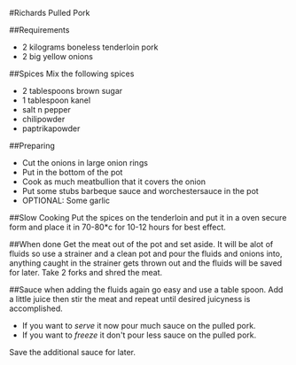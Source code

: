 #Richards Pulled Pork

##Requirements
- 2 kilograms boneless tenderloin pork
- 2 big yellow onions

##Spices 
Mix the following spices
- 2 tablespoons brown sugar
- 1 tablespoon kanel
- salt n pepper
- chilipowder
- paptrikapowder

 

##Preparing
- Cut the onions in large onion rings
- Put in the bottom of the pot
- Cook as much meatbullion that it covers the onion
- Put some stubs barbeque sauce and worchestersauce in the pot
- OPTIONAL: Some garlic

##Slow Cooking
Put the spices on the tenderloin and put it in a oven secure form and place 
it in 70-80*c for 10-12 hours for best effect. 

##When done
Get the meat out of the pot and set aside.
It will be alot of fluids so use a strainer and a clean pot and pour the fluids and onions into, 
anything caught in the strainer gets thrown out and the fluids will be saved for later.
Take 2 forks and shred the meat. 

##Sauce
when adding the fluids again go easy and use a table spoon. 
Add a little juice then stir the meat and repeat until desired juicyness is accomplished.

- If you want to *serve* it now pour much sauce on the pulled pork.
- If you want to *freeze* it don't pour less sauce on the pulled pork. 

Save the additional sauce for later. 